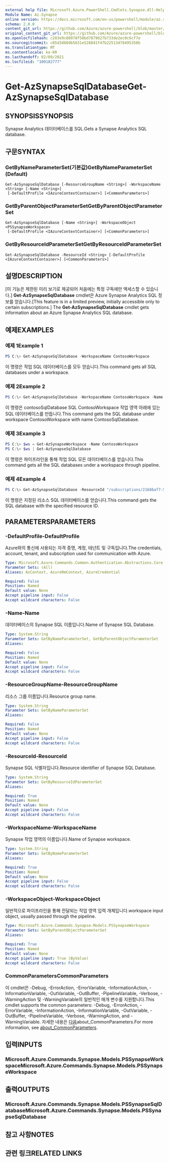 ```yaml
---
external help file: Microsoft.Azure.PowerShell.Cmdlets.Synapse.dll-Help.xml
Module Name: Az.Synapse
online version: https://docs.microsoft.com/en-us/powershell/module/az.synapse/get-azsynapsesqldatabase
schema: 2.0.0
content_git_url: https://github.com/Azure/azure-powershell/blob/master/src/Synapse/Synapse/help/Get-AzSynapseSqlDatabase.md
original_content_git_url: https://github.com/Azure/azure-powershell/blob/master/src/Synapse/Synapse/help/Get-AzSynapseSqlDatabase.md
ms.openlocfilehash: c203e9c80978f50bd7879627b733de2ec0c6cf7e
ms.sourcegitcommit: c05d3d669b5631e526841f47b22513d78495350b
ms.translationtype: MT
ms.contentlocale: ko-KR
ms.lasthandoff: 02/09/2021
ms.locfileid: "100182777"
---
```

# <span data-ttu-id="d24c1-101">Get-AzSynapseSqlDatabase</span><span class="sxs-lookup"><span data-stu-id="d24c1-101">Get-AzSynapseSqlDatabase</span></span>

## <span data-ttu-id="d24c1-102">SYNOPSIS</span><span class="sxs-lookup"><span data-stu-id="d24c1-102">SYNOPSIS</span></span>
<span data-ttu-id="d24c1-103">Synapse Analytics 데이터베이스를 SQL.</span><span class="sxs-lookup"><span data-stu-id="d24c1-103">Gets a Synapse Analytics SQL database.</span></span>

## <span data-ttu-id="d24c1-104">구문</span><span class="sxs-lookup"><span data-stu-id="d24c1-104">SYNTAX</span></span>

### <span data-ttu-id="d24c1-105">GetByNameParameterSet(기본값)</span><span class="sxs-lookup"><span data-stu-id="d24c1-105">GetByNameParameterSet (Default)</span></span>
```
Get-AzSynapseSqlDatabase [-ResourceGroupName <String>] -WorkspaceName <String> [-Name <String>]
 [-DefaultProfile <IAzureContextContainer>] [<CommonParameters>]
```

### <span data-ttu-id="d24c1-106">GetByParentObjectParameterSet</span><span class="sxs-lookup"><span data-stu-id="d24c1-106">GetByParentObjectParameterSet</span></span>
```
Get-AzSynapseSqlDatabase [-Name <String>] -WorkspaceObject <PSSynapseWorkspace>
 [-DefaultProfile <IAzureContextContainer>] [<CommonParameters>]
```

### <span data-ttu-id="d24c1-107">GetByResourceIdParameterSet</span><span class="sxs-lookup"><span data-stu-id="d24c1-107">GetByResourceIdParameterSet</span></span>
```
Get-AzSynapseSqlDatabase -ResourceId <String> [-DefaultProfile <IAzureContextContainer>] [<CommonParameters>]
```

## <span data-ttu-id="d24c1-108">설명</span><span class="sxs-lookup"><span data-stu-id="d24c1-108">DESCRIPTION</span></span>
<span data-ttu-id="d24c1-109">[이 기능은 제한된 미리 보기로 제공되어 처음에는 특정 구독에만 액세스할 수 있습니다.] **Get-AzSynapseSqlDatabase** cmdlet은 Azure Synapse Analytics SQL 정보를 얻습니다.</span><span class="sxs-lookup"><span data-stu-id="d24c1-109">[This feature is in a limited preview, initially accessible only to certain subscriptions.] The **Get-AzSynapseSqlDatabase** cmdlet gets information about an Azure Synapse Analytics SQL database.</span></span>

## <span data-ttu-id="d24c1-110">예제</span><span class="sxs-lookup"><span data-stu-id="d24c1-110">EXAMPLES</span></span>

### <span data-ttu-id="d24c1-111">예제 1</span><span class="sxs-lookup"><span data-stu-id="d24c1-111">Example 1</span></span>
```powershell
PS C:\> Get-AzSynapseSqlDatabase -WorkspaceName ContosoWorkspace
```

<span data-ttu-id="d24c1-112">이 명령은 작업 SQL 데이터베이스를 모두 얻습니다.</span><span class="sxs-lookup"><span data-stu-id="d24c1-112">This command gets all SQL databases under a workspace.</span></span>

### <span data-ttu-id="d24c1-113">예제 2</span><span class="sxs-lookup"><span data-stu-id="d24c1-113">Example 2</span></span>
```powershell
PS C:\> Get-AzSynapseSqlDatabase -WorkspaceName ContosoWorkspace -Name ContosoSqlDatabase
```

<span data-ttu-id="d24c1-114">이 명령은 contosoSqlDatabase SQL ContosoWorkspace 작업 영역 아래에 있는 SQL 데이터베이스를 만듭니다.</span><span class="sxs-lookup"><span data-stu-id="d24c1-114">This command gets the SQL database under workspace ContosoWorkspace with name ContosoSqlDatabase.</span></span>

### <span data-ttu-id="d24c1-115">예제 3</span><span class="sxs-lookup"><span data-stu-id="d24c1-115">Example 3</span></span>
```powershell
PS C:\> $ws = Get-AzSynapseWorkspace -Name ContosoWorkspace
PS C:\> $ws | Get-AzSynapseSqlDatabase
```

<span data-ttu-id="d24c1-116">이 명령은 파이프라인을 통해 작업 SQL 모든 데이터베이스를 얻습니다.</span><span class="sxs-lookup"><span data-stu-id="d24c1-116">This command gets all the SQL databases under a workspace through pipeline.</span></span>

### <span data-ttu-id="d24c1-117">예제 4</span><span class="sxs-lookup"><span data-stu-id="d24c1-117">Example 4</span></span>
```powershell
PS C:\> Get-AzSynapseSqlDatabase -ResourceId "/subscriptions/21686af7-58ec-4f4d-9c68-f431f4db4edd/resourceGroups/ContosoResourceGroup/providers/Microsoft.Synapse/workspaces/ContosoWorkspace/sqlDatabases/ContosoSqlDatabase"
```

<span data-ttu-id="d24c1-118">이 명령은 지정된 리소스 SQL 데이터베이스를 얻습니다.</span><span class="sxs-lookup"><span data-stu-id="d24c1-118">This command gets the SQL database with the specified resource ID.</span></span>

## <span data-ttu-id="d24c1-119">PARAMETERS</span><span class="sxs-lookup"><span data-stu-id="d24c1-119">PARAMETERS</span></span>

### <span data-ttu-id="d24c1-120">-DefaultProfile</span><span class="sxs-lookup"><span data-stu-id="d24c1-120">-DefaultProfile</span></span>
<span data-ttu-id="d24c1-121">Azure와의 통신에 사용되는 자격 증명, 계정, 테넌트 및 구독입니다.</span><span class="sxs-lookup"><span data-stu-id="d24c1-121">The credentials, account, tenant, and subscription used for communication with Azure.</span></span>

```yaml
Type: Microsoft.Azure.Commands.Common.Authentication.Abstractions.Core.IAzureContextContainer
Parameter Sets: (All)
Aliases: AzContext, AzureRmContext, AzureCredential

Required: False
Position: Named
Default value: None
Accept pipeline input: False
Accept wildcard characters: False
```

### <span data-ttu-id="d24c1-122">-Name</span><span class="sxs-lookup"><span data-stu-id="d24c1-122">-Name</span></span>
<span data-ttu-id="d24c1-123">데이터베이스의 Synapse SQL 이름입니다.</span><span class="sxs-lookup"><span data-stu-id="d24c1-123">Name of Synapse SQL Database.</span></span>

```yaml
Type: System.String
Parameter Sets: GetByNameParameterSet, GetByParentObjectParameterSet
Aliases:

Required: False
Position: Named
Default value: None
Accept pipeline input: False
Accept wildcard characters: False
```

### <span data-ttu-id="d24c1-124">-ResourceGroupName</span><span class="sxs-lookup"><span data-stu-id="d24c1-124">-ResourceGroupName</span></span>
<span data-ttu-id="d24c1-125">리소스 그룹 이름입니다.</span><span class="sxs-lookup"><span data-stu-id="d24c1-125">Resource group name.</span></span>

```yaml
Type: System.String
Parameter Sets: GetByNameParameterSet
Aliases:

Required: False
Position: Named
Default value: None
Accept pipeline input: False
Accept wildcard characters: False
```

### <span data-ttu-id="d24c1-126">-ResourceId</span><span class="sxs-lookup"><span data-stu-id="d24c1-126">-ResourceId</span></span>
<span data-ttu-id="d24c1-127">Synapse SQL 식별자입니다.</span><span class="sxs-lookup"><span data-stu-id="d24c1-127">Resource identifier of Synapse SQL Database.</span></span>

```yaml
Type: System.String
Parameter Sets: GetByResourceIdParameterSet
Aliases:

Required: True
Position: Named
Default value: None
Accept pipeline input: False
Accept wildcard characters: False
```

### <span data-ttu-id="d24c1-128">-WorkspaceName</span><span class="sxs-lookup"><span data-stu-id="d24c1-128">-WorkspaceName</span></span>
<span data-ttu-id="d24c1-129">Synapse 작업 영역의 이름입니다.</span><span class="sxs-lookup"><span data-stu-id="d24c1-129">Name of Synapse workspace.</span></span>

```yaml
Type: System.String
Parameter Sets: GetByNameParameterSet
Aliases:

Required: True
Position: Named
Default value: None
Accept pipeline input: False
Accept wildcard characters: False
```

### <span data-ttu-id="d24c1-130">-WorkspaceObject</span><span class="sxs-lookup"><span data-stu-id="d24c1-130">-WorkspaceObject</span></span>
<span data-ttu-id="d24c1-131">일반적으로 파이프라인을 통해 전달되는 작업 영역 입력 개체입니다.</span><span class="sxs-lookup"><span data-stu-id="d24c1-131">workspace input object, usually passed through the pipeline.</span></span>

```yaml
Type: Microsoft.Azure.Commands.Synapse.Models.PSSynapseWorkspace
Parameter Sets: GetByParentObjectParameterSet
Aliases:

Required: True
Position: Named
Default value: None
Accept pipeline input: True (ByValue)
Accept wildcard characters: False
```

### <span data-ttu-id="d24c1-132">CommonParameters</span><span class="sxs-lookup"><span data-stu-id="d24c1-132">CommonParameters</span></span>
<span data-ttu-id="d24c1-133">이 cmdlet은 -Debug, -ErrorAction, -ErrorVariable, -InformationAction, -InformationVariable, -OutVariable, -OutBuffer, -PipelineVariable, -Verbose, -WarningAction 및 -WarningVariable의 일반적인 매개 변수를 지원합니다.</span><span class="sxs-lookup"><span data-stu-id="d24c1-133">This cmdlet supports the common parameters: -Debug, -ErrorAction, -ErrorVariable, -InformationAction, -InformationVariable, -OutVariable, -OutBuffer, -PipelineVariable, -Verbose, -WarningAction, and -WarningVariable.</span></span> <span data-ttu-id="d24c1-134">자세한 내용은 [다음](http://go.microsoft.com/fwlink/?LinkID=113216)about_CommonParameters.</span><span class="sxs-lookup"><span data-stu-id="d24c1-134">For more information, see [about_CommonParameters](http://go.microsoft.com/fwlink/?LinkID=113216).</span></span>

## <span data-ttu-id="d24c1-135">입력</span><span class="sxs-lookup"><span data-stu-id="d24c1-135">INPUTS</span></span>

### <span data-ttu-id="d24c1-136">Microsoft.Azure.Commands.Synapse.Models.PSSynapseWorkspace</span><span class="sxs-lookup"><span data-stu-id="d24c1-136">Microsoft.Azure.Commands.Synapse.Models.PSSynapseWorkspace</span></span>

## <span data-ttu-id="d24c1-137">출력</span><span class="sxs-lookup"><span data-stu-id="d24c1-137">OUTPUTS</span></span>

### <span data-ttu-id="d24c1-138">Microsoft.Azure.Commands.Synapse.Models.PSSynapseSqlDatabase</span><span class="sxs-lookup"><span data-stu-id="d24c1-138">Microsoft.Azure.Commands.Synapse.Models.PSSynapseSqlDatabase</span></span>

## <span data-ttu-id="d24c1-139">참고 사항</span><span class="sxs-lookup"><span data-stu-id="d24c1-139">NOTES</span></span>

## <span data-ttu-id="d24c1-140">관련 링크</span><span class="sxs-lookup"><span data-stu-id="d24c1-140">RELATED LINKS</span></span>
